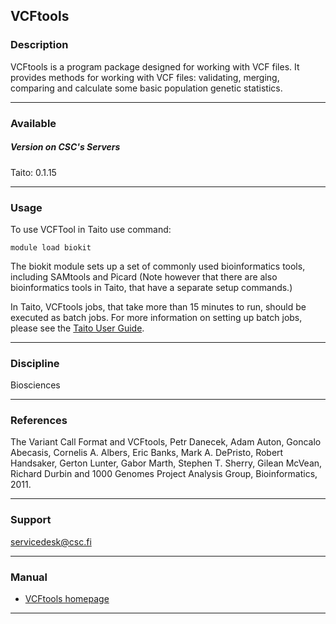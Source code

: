 ## VCFtools

### Description

VCFtools is a program package designed for working with VCF files. It
provides methods for working with VCF files: validating, merging,
comparing and calculate some basic population genetic statistics.

------------------------------------------------------------------------

### Available

##### Version on CSC's Servers

  
Taito: 0.1.15

------------------------------------------------------------------------

### Usage

To use VCFTool in Taito use command:

    module load biokit

The biokit module sets up a set of commonly used bioinformatics tools,
including SAMtools and Picard (Note however that there are also
bioinformatics tools in Taito, that have a separate setup commands.)

In Taito, VCFtools jobs, that take more than 15 minutes to run, should
be executed as batch jobs. For more information on setting up batch
jobs, please see the [Taito User Guide].

------------------------------------------------------------------------

### Discipline

Biosciences  

------------------------------------------------------------------------

### References

The Variant Call Format and VCFtools, Petr Danecek, Adam Auton, Goncalo
Abecasis, Cornelis A. Albers, Eric Banks, Mark A. DePristo, Robert
Handsaker, Gerton Lunter, Gabor Marth, Stephen T. Sherry, Gilean McVean,
Richard Durbin and 1000 Genomes Project Analysis Group, Bioinformatics,
2011.

------------------------------------------------------------------------

### Support

servicedesk@csc.fi

------------------------------------------------------------------------

### Manual

-   [VCFtools homepage]

------------------------------------------------------------------------

  [Taito User Guide]: http://research.csc.fi/taito-batch-jobs
  [VCFtools homepage]: http://vcftools.sourceforge.net/

